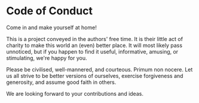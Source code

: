 Code of Conduct
===============

Come in and make yourself at home!

This is a project conveyed in the authors' free time. It is their little
act of charity to make this world an (even) better place.
It will most likely pass unnoticed, but if you happen to find it useful,
informative, amusing, or stimulating, we're happy for you.

Please be civilised, well-mannered, and courteous. Primum non nocere.
Let us all strive to be better versions of ourselves, exercise forgiveness
and generosity, and assume good faith in others.

We are looking forward to your contributions and ideas.
